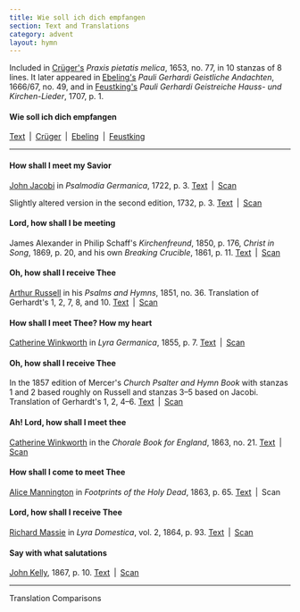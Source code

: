 ```yaml
---
title: Wie soll ich dich empfangen
section: Text and Translations
category: advent
layout: hymn
---
```


Included in [Crüger's](/authors/crüger) *Praxis pietatis melica*, 1653, no. 77, in 10 stanzas of 8 lines. It later appeared in [Ebeling's](/authors/ebeling) *Pauli Gerhardi Geistliche Andachten*, 1666/67, no. 49, and in [Feustking's](/authors/feustking) *Pauli Gerhardi Geistreiche Hauss- und Kirchen-Lieder*, 1707, p. 1.

#### Wie soll ich dich empfangen

[Text](/hymns/001/text/gerhardt) \| [Crüger](/hymns/001/scans/crüger.pdf) \| [Ebeling](/hymns/001/scans/ebeling.pdf) \| [Feustking](/hymns/001/scans/feustking.pdf)  

---

#### How shall I meet my Savior

[John Jacobi](/authors/jacobi) in *Psalmodia Germanica*, 1722, p. 3. [Text](/hymns/001/text/jacobi-1) \| [Scan](/hymns/001/scans/jacobi-1.pdf)

Slightly altered version in the second edition, 1732, p. 3. [Text](/hymns/001/text/jacobi-2) \| [Scan](/hymns/001/scans/jacobi-2.pdf)

#### Lord, how shall I be meeting

James Alexander in Philip Schaff's *Kirchenfreund*, 1850, p. 176, *Christ in Song*, 1869, p. 20, and his own *Breaking Crucible*, 1861, p. 11. [Text](/hymns/001/text/alexander) \| [Scan](/hymns/001/scans/alexander.pdf)

#### Oh, how shall I receive Thee

[Arthur Russell](/authors/russell) in his *Psalms and Hymns*, 1851, no. 36. Translation of Gerhardt's 1, 2, 7, 8, and 10. [Text](/hymns/001/text/russell) \| [Scan](/hymns/001/scans/russell.pdf)

#### How shall I meet Thee? How my heart

[Catherine Winkworth](/authors/winkworth) in *Lyra Germanica*, 1855, p. 7. [Text](/hymns/001/text/winkworth-1) \| [Scan](/hymns/001/scans/winkworth-1.pdf)

#### Oh, how shall I receive Thee

In the 1857 edition of Mercer's *Church Psalter and Hymn Book* with stanzas 1 and 2 based roughly on Russell and stanzas 3–5 based on Jacobi. Translation of Gerhardt's 1, 2, 4–6. [Text](/hymns/001/text/anonymous) \| [Scan](/hymns/001/scans/anonymous.pdf)

#### Ah! Lord, how shall I meet thee

[Catherine Winkworth](/authors/winkworth) in the *Chorale Book for England*, 1863, no. 21. [Text](/hymns/001/text/winkworth-2) \| [Scan](/hymns/001/scans/winkworth-2.pdf)

#### How shall I come to meet Thee

[Alice Mannington](/authors/mannington) in *Footprints of the Holy Dead*, 1863, p. 65. [Text](/hymns/001/text/mannington) \| Scan

#### Lord, how shall I receive Thee

[Richard Massie](/authors/massie_r) in *Lyra Domestica*, vol. 2, 1864, p. 93. [Text](/hymns/001/text/massie) \| [Scan](/hymns/001/scans/massie.pdf)

#### Say with what salutations

[John Kelly](/authors/kelly), 1867, p. 10. [Text](/hymns/001/text/kelly) \| [Scan](/hymns/001/scans/kelly.pdf)

---

<span class="button">Translation Comparisons</span>